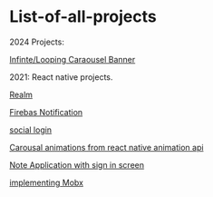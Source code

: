 # List-of-all-projects

2024 Projects:

[Infinte/Looping Caraousel Banner](https://github.com/Sachin-Gaggar/React-Native-Projects/tree/InfiniteCaraouselLoop)

2021: React native projects.

[Realm](https://github.com/Sachin-Gaggar/React-Native-Projects/tree/7-4-21-Realm)

[Firebas Notification](https://github.com/Sachin-Gaggar/React-Native-Projects/tree/9-4-21-FirebaseCloudMessaging)

[social login](https://github.com/Sachin-Gaggar/React-Native-Projects/tree/12-4-21-GoogleLogin)

[Carousal animations from react native animation api](https://github.com/Sachin-Gaggar/React-Native-Projects/tree/19-3-21)

[Note Application with sign in screen](https://github.com/Sachin-Gaggar/Note-App)

[implementing Mobx](https://github.com/Sachin-Gaggar/React-Native-Projects/tree/5-4-21-Mobx)
